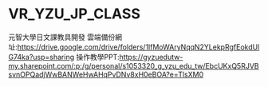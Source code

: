 # VR_YZU_JP_CLASS
元智大學日文課教具開發
雲端備份網址:https://drive.google.com/drive/folders/1lfMoWAryNqqN2YLekpRgfEokdUlG74ka?usp=sharing
操作教學PPT:https://gyzuedutw-my.sharepoint.com/:p:/g/personal/s1053320_g_yzu_edu_tw/EbcUKxQ5RJVBsvnOPQadjWwBANWeHwAHqPvDNv8xH0eBOA?e=TlsXM0
